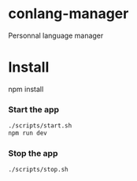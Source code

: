 # conlang-manager
Personnal language manager

# Install

npm install

### Start the app

```bash
./scripts/start.sh
npm run dev
```

### Stop the app

```bash
./scripts/stop.sh
```




